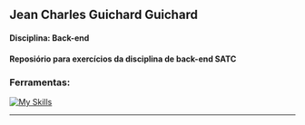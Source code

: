 ## Jean Charles Guichard Guichard
#### Disciplina: Back-end
#### Reposiório para exercícios da disciplina de back-end SATC

### Ferramentas:

[![My Skills](https://skillicons.dev/icons?i=java,docker,git&theme=light)](https://skillicons.dev)
<hr/>
